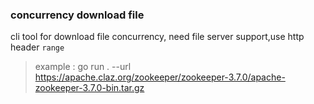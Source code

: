 ### concurrency download file 
cli tool for download file concurrency, need file server support,use http header `range` 
> example : go run . --url https://apache.claz.org/zookeeper/zookeeper-3.7.0/apache-zookeeper-3.7.0-bin.tar.gz